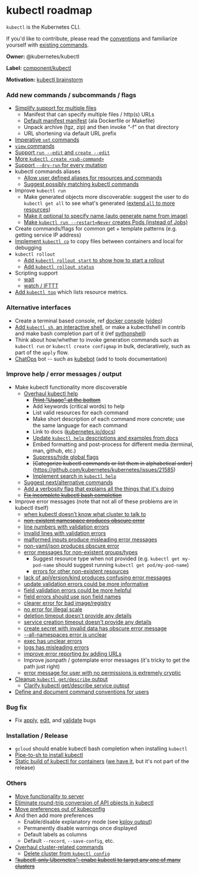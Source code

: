 # kubectl roadmap

`kubectl` is the Kubernetes CLI.

If you'd like to contribute, please read the [conventions](/contributors/devel/kubectl-conventions.md) and familiarize yourself with [existing commands](http://kubernetes.io/docs/user-guide/kubectl-overview/).

**Owner:** @kubernetes/kubectl

**Label:** [component/kubectl](https://github.com/kubernetes/kubernetes/labels/component%2Fkubectl)

**Motivation:** [kubectl brainstorm](https://docs.google.com/document/d/1tPrTL5Fi8BjlIK_XwNz-W260ll2ZYflrdbtnwE1PQoE/edit?pli=1#)

### Add new commands / subcommands / flags
* [Simplify support for multiple files](https://github.com/kubernetes/kubernetes/issues/24649)
  * Manifest that can specify multiple files / http(s) URLs
  * [Default manifest manifest](https://github.com/kubernetes/kubernetes/issues/3268) (ala Dockerfile or Makefile)
  * Unpack archive (tgz, zip) and then invoke “-f” on that directory
  * URL shortening via default URL prefix
* [Imperative `set` commands](https://github.com/kubernetes/kubernetes/issues/21648)
* [`view` commands](https://github.com/kubernetes/kubernetes/issues/29679)
* [Support `run --edit` and `create --edit`](https://github.com/kubernetes/kubernetes/issues/18064)
* [More `kubectl create <sub-command>`](https://github.com/kubernetes/kubernetes/issues/25382)
* [Support `--dry-run` for every mutation](https://github.com/kubernetes/kubernetes/issues/11488)
* kubectl commands aliases
  * [Allow user defined aliases for resources and commands](https://github.com/kubernetes/kubernetes/issues/18023)
  * [Suggest possibly matching kubectl commands](https://github.com/kubernetes/kubernetes/issues/25180)
* Improve `kubectl run`
  * Make generated objects more discoverable: suggest the user to do `kubectl get all` to see what's generated ([extend `all` to more resources](https://github.com/kubernetes/kubernetes/issues/22337))
  * [Make it optional to specify name (auto generate name from image)](https://github.com/kubernetes/kubernetes/issues/2643)
  * [Make `kubectl run --restart=Never` creates Pods (instead of Jobs)](https://github.com/kubernetes/kubernetes/issues/24533)
* Create commands/flags for common get + template patterns (e.g. getting service IP address)
* [Implement `kubectl cp`](https://github.com/kubernetes/kubernetes/issues/13776) to copy files between containers and local for debugging
* `kubectl rollout`
  * [Add `kubectl rollout start` to show how to start a rollout](https://github.com/kubernetes/kubernetes/issues/25142)
  * [Add `kubectl rollout status`](https://github.com/kubernetes/kubernetes/issues/25235)
* Scripting support
  * [wait](https://github.com/kubernetes/kubernetes/issues/1899)
  * [watch / IFTTT](https://github.com/kubernetes/kubernetes/issues/5164)
* [Add `kubectl top`](https://github.com/kubernetes/kubernetes/issues/11382) which lists resource metrics.

### Alternative interfaces

* Create a terminal based console, ref [docker console](https://github.com/dustinlacewell/console) ([video](https://www.youtube.com/watch?v=wSzZxbDYgtY))
* [Add `kubectl sh`, an interactive shell](https://github.com/kubernetes/kubernetes/issues/25385), or make a kubectlshell in contrib and make bash completion part of it (ref [pythonshell](https://gist.github.com/bprashanth/9a3c8dfbba443698ddd960b8087107bf))
* Think about how/whether to invoke generation commands such as `kubectl run` or `kubectl create configmap` in bulk, declaratively, such as part of the `apply` flow.
* [ChatOps](https://www.pagerduty.com/blog/what-is-chatops/) bot -- such as [kubebot](https://github.com/harbur/kubebot) (add to tools documentation)

### Improve help / error messages / output
* Make kubectl functionality more discoverable
  * [Overhaul kubectl help](https://github.com/kubernetes/kubernetes/issues/16089)
    * ~~[Print "Usage" at the bottom](https://github.com/kubernetes/kubernetes/issues/7496)~~
    * Add keywords (critical words) to help
    * List valid resources for each command
    * Make short description of each command more concrete; use the same language for each command
    * Link to docs ([kubernetes.io/docs](http://kubernetes.io/docs))
    * [Update `kubectl help` descriptions and examples from docs](https://github.com/kubernetes/kubernetes/issues/25290)
    * Embed formatting and post-process for different media (terminal, man, github, etc.)
    * [Suppress/hide global flags](https://github.com/kubernetes/kubernetes/issues/23402)
    * ~~[Categorize kubectl commands or list them in alphabetical order]~~(https://github.com/kubernetes/kubernetes/issues/21585)
    * [Implement search in `kubectl help`](https://github.com/kubernetes/kubernetes/issues/25234)
  * [Suggest next/alternative commands](https://github.com/kubernetes/kubernetes/issues/19736)
  * [Add a verbosity flag that explains all the things that it's doing](https://github.com/kubernetes/kubernetes/issues/25272)
  * ~~[Fix incomplete kubectl bash completion](https://github.com/kubernetes/kubernetes/issues/25287)~~
* Improve error messages (note that not all of these problems are in kubectl itself)
  * [when kubectl doesn’t know what cluster to talk to](https://github.com/kubernetes/kubernetes/issues/24420)
  * ~~[non-existent namespace produces obscure error](https://github.com/kubernetes/kubernetes/issues/15542)~~
  * [line numbers with validation errors](https://github.com/kubernetes/kubernetes/issues/12231)
  * [invalid lines with validation errors](https://github.com/kubernetes/kubernetes/issues/6132)
  * [malformed inputs produce misleading error messages](https://github.com/kubernetes/kubernetes/issues/9012)
  * [non-yaml/json produces obscure error](https://github.com/kubernetes/kubernetes/issues/8838)
  * [error messages for non-existent groups/types](https://github.com/kubernetes/kubernetes/issues/19530)
    * Suggest resource type when not provided (e.g. `kubectl get my-pod-name` should suggest running `kubectl get pod/my-pod-name`)
    * [errors for other non-existent resources](https://github.com/kubernetes/kubernetes/issues/6703)
  * [lack of apiVersion/kind produces confusing error messages](https://github.com/kubernetes/kubernetes/issues/6439)
  * [update validation errors could be more informative](https://github.com/kubernetes/kubernetes/issues/8668)
  * [field validation errors could be more helpful](https://github.com/kubernetes/kubernetes/issues/10534)
  * [field errors should use json field names](https://github.com/kubernetes/kubernetes/issues/3084)
  * [clearer error for bad image/registry](https://github.com/kubernetes/kubernetes/issues/7960)
  * [no error for illegal scale](https://github.com/kubernetes/kubernetes/issues/11148)
  * [deletion timeout doesn't provide any details](https://github.com/kubernetes/kubernetes/issues/19427)
  * [service creation timeout doesn't provide any details](https://github.com/kubernetes/kubernetes/issues/4860)
  * [create secret with invalid data has obscure error message](https://github.com/kubernetes/kubernetes/issues/10309)
  * [--all-namespaces error is unclear](https://github.com/kubernetes/kubernetes/issues/15834)
  * [exec has unclear errors](https://github.com/kubernetes/kubernetes/issues/9944)
  * [logs has misleading errors](https://github.com/kubernetes/kubernetes/issues/6376)
  * [improve error reporting by adding URLs](https://github.com/kubernetes/kubernetes/issues/5551)
  * Improve jsonpath / gotemplate error messages (it's tricky to get the path just right)
  * [error message for user with no permissions is extremely cryptic](https://github.com/kubernetes/kubernetes/issues/26909)
* [Cleanup `kubectl get/describe` output](https://github.com/kubernetes/kubernetes/issues/20941)
  * [Clarify kubectl get/describe service output](https://github.com/kubernetes/kubernetes/issues/22702)
* [Define and document command conventions for users](https://github.com/kubernetes/kubernetes/issues/25388)

### Bug fix
* Fix [apply](https://github.com/kubernetes/kubernetes/issues?utf8=%E2%9C%93&q=is%3Aopen+label%3Acomponent%2Fkubectl+label%3Akind%2Fbug+apply), [edit](https://github.com/kubernetes/kubernetes/issues?utf8=%E2%9C%93&q=is%3Aopen+label%3Acomponent%2Fkubectl+label%3Akind%2Fbug+edit), and [validate](https://github.com/kubernetes/kubernetes/issues?utf8=%E2%9C%93&q=is%3Aopen+label%3Acomponent%2Fkubectl+label%3Akind%2Fbug+validate) bugs

### Installation / Release
* `gcloud` should enable kubectl bash completion when installing `kubectl`
* [Pipe-to-sh to install kubectl](https://github.com/kubernetes/kubernetes/issues/25386)
* [Static build of kubectl for containers](https://github.com/kubernetes/kubernetes/issues/23708) ([we have it](https://git.k8s.io/kubernetes/examples/kubectl-container), but it's not part of the release)

### Others
* [Move functionality to server](https://github.com/kubernetes/kubernetes/issues/12143)
* [Eliminate round-trip conversion of API objects in kubectl](https://github.com/kubernetes/kubernetes/issues/3955)
* [Move preferences out of kubeconfig](https://github.com/kubernetes/kubernetes/issues/10693)
* And then add more preferences
  * Enable/disable explanatory mode (see [kploy output](http://kubernetes.sh/kploy/))
  * Permanently disable warnings once displayed
  * Default labels as columns
  * Default `--record`, `--save-config`, etc.
* [Overhaul cluster-related commands](https://github.com/kubernetes/kubernetes/issues/20605)
  * [Delete cluster from `kubectl config`](https://github.com/kubernetes/kubernetes/issues/25601)
* ~~["kubectl-only Ubernetes": enabe kubectl to target any one of many clusters](https://github.com/kubernetes/kubernetes/issues/23492)~~
